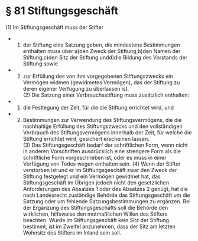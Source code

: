 # § 81 Stiftungsgeschäft
(1) Im Stiftungsgeschäft muss der Stifter
* 1. der Stiftung eine Satzung geben, die mindestens Bestimmungen enthalten muss über a)den Zweck der Stiftung,b)den Namen der Stiftung,c)den Sitz der Stiftung undd)die Bildung des Vorstands der Stiftung sowie
* 2. zur Erfüllung des von ihm vorgegebenen Stiftungszwecks ein Vermögen widmen (gewidmetes Vermögen), das der Stiftung zu deren eigener Verfügung zu überlassen ist.  
(2) Die Satzung einer Verbrauchsstiftung muss zusätzlich enthalten:
* 1. die Festlegung der Zeit, für die die Stiftung errichtet wird, und
* 2. Bestimmungen zur Verwendung des Stiftungsvermögens, die die nachhaltige Erfüllung des Stiftungszwecks und den vollständigen Verbrauch des Stiftungsvermögens innerhalb der Zeit, für welche die Stiftung errichtet wird, gesichert erscheinen lassen.  
(3) Das Stiftungsgeschäft bedarf der schriftlichen Form, wenn nicht in anderen Vorschriften ausdrücklich eine strengere Form als die schriftliche Form vorgeschrieben ist, oder es muss in einer Verfügung von Todes wegen enthalten sein.
(4) Wenn der Stifter verstorben ist und er im Stiftungsgeschäft zwar den Zweck der Stiftung festgelegt und ein Vermögen gewidmet hat, das Stiftungsgeschäft im Übrigen jedoch nicht den gesetzlichen Anforderungen des Absatzes 1 oder des Absatzes 2 genügt, hat die nach Landesrecht zuständige Behörde das Stiftungsgeschäft um die Satzung oder um fehlende Satzungsbestimmungen zu ergänzen. Bei der Ergänzung des Stiftungsgeschäfts soll die Behörde den wirklichen, hilfsweise den mutmaßlichen Willen des Stifters beachten. Wurde im Stiftungsgeschäft kein Sitz der Stiftung bestimmt, ist im Zweifel anzunehmen, dass der Sitz am letzten Wohnsitz des Stifters im Inland sein soll.